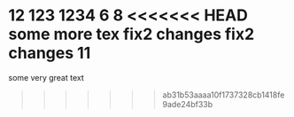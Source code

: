 12
123
1234
6
8
<<<<<<< HEAD
some more tex
fix2 changes 
fix2 changes 11
=======
some very great text
>>>>>>> ab31b53aaaa10f1737328cb1418fe9ade24bf33b
